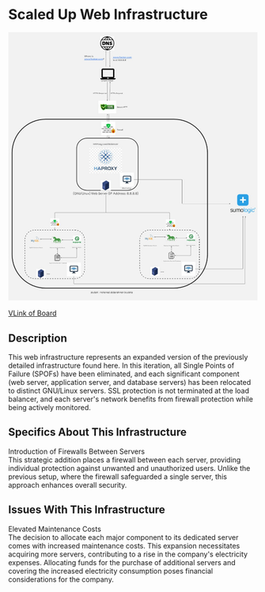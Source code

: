 # Scaled Up Web Infrastructure

![Figure of a scaled up web infrastructure](3-scale_up.jpg)

[VLink of Board](https://miro.com/app/board/uXjVNyckcME=/)

## Description

This web infrastructure represents an expanded version of the previously detailed infrastructure found here. In this iteration, all Single Points of Failure (SPOFs) have been eliminated, and each significant component (web server, application server, and database servers) has been relocated to distinct GNU/Linux servers. SSL protection is not terminated at the load balancer, and each server's network benefits from firewall protection while being actively monitored.

## Specifics About This Infrastructure

Introduction of Firewalls Between Servers<br/>This strategic addition places a firewall between each server, providing individual protection against unwanted and unauthorized users. Unlike the previous setup, where the firewall safeguarded a single server, this approach enhances overall security.

## Issues With This Infrastructure

Elevated Maintenance Costs<br/>The decision to allocate each major component to its dedicated server comes with increased maintenance costs. This expansion necessitates acquiring more servers, contributing to a rise in the company's electricity expenses. Allocating funds for the purchase of additional servers and covering the increased electricity consumption poses financial considerations for the company.